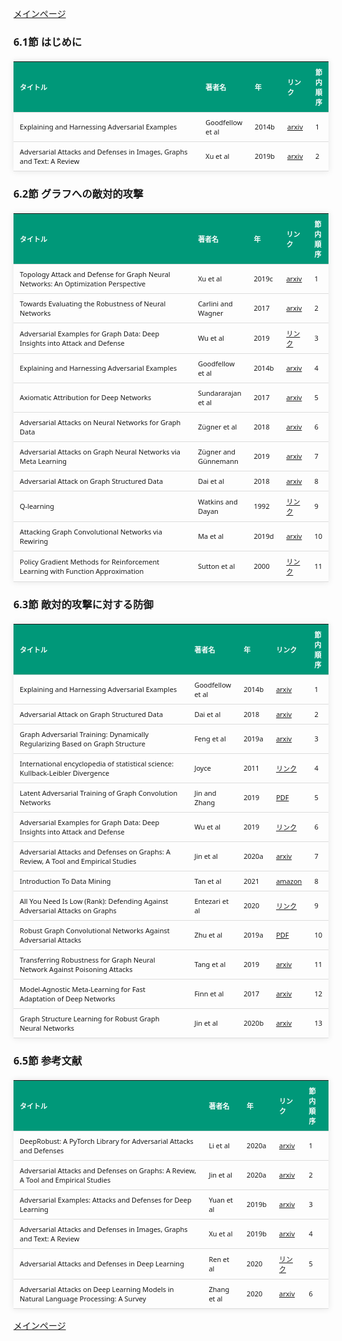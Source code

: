 
<html lang="ja">
<head>
<meta charset="UTF-8">
<title>参考文献リスト</title>
<link rel="stylesheet" type="text/css" href="https://cdn.datatables.net/1.10.24/css/jquery.dataTables.css">
<script type="text/javascript" src="https://code.jquery.com/jquery-3.5.1.js"></script>
<script type="text/javascript" src="https://cdn.datatables.net/1.10.24/js/jquery.dataTables.js"></script>
<style>
    body {
        font-family: 'Verdana', 'Segoe UI', Tahoma, Geneva, Verdana, sans-serif;
    }
    h2 {
        color: #333;
    }
    table {
        width: 100%;
        max-width: 100%;
        border-collapse: collapse;
        margin-top: 20px;
        box-shadow: 0 0 10px rgba(0, 0, 0, 0.1);
    }
    th, td {
        padding: 8px 10px;
        text-align: left;
        border-bottom: 1px solid #ddd;
        font-size: 11px;
    }
    th {
        background-color: #009879;
        color: #ffffff;
    }
    tr:hover {
        background-color: #f5f5f5;
    }
    /* 1番目の列の幅を60%に設定 */
    table.display td:nth-child(1),
    table.display th:nth-child(1) {
        width: 60%;
    }

    /* 2番目の列の幅を25%に設定 */
    table.display td:nth-child(2),
    table.display th:nth-child(2) {
        width: 25%;
    }
</style>
</head>
<body>

<a href="../">メインページ</a>

<h3>6.1節 はじめに</h3>
<table class="dataframe display">
  <thead>
    <tr style="text-align: right;">
      <th>タイトル</th>
      <th>著者名</th>
      <th>年</th>
      <th>リンク</th>
      <th>節内順序</th>
    </tr>
  </thead>
  <tbody>
    <tr>
      <td>Explaining and Harnessing Adversarial Examples</td>
      <td>Goodfellow et al</td>
      <td>2014b</td>
      <td><a href="https://arxiv.org/abs/1412.6572" target="_blank">arxiv</a></td>
      <td>1</td>
    </tr>
    <tr>
      <td>Adversarial Attacks and Defenses in Images, Graphs and Text: A Review</td>
      <td>Xu et al</td>
      <td>2019b</td>
      <td><a href="https://arxiv.org/abs/1909.08072" target="_blank">arxiv</a></td>
      <td>2</td>
    </tr>
  </tbody>
</table>
<h3>6.2節 グラフへの敵対的攻撃</h3>
<table class="dataframe display">
  <thead>
    <tr style="text-align: right;">
      <th>タイトル</th>
      <th>著者名</th>
      <th>年</th>
      <th>リンク</th>
      <th>節内順序</th>
    </tr>
  </thead>
  <tbody>
    <tr>
      <td>Topology Attack and Defense for Graph Neural Networks: An Optimization Perspective</td>
      <td>Xu et al</td>
      <td>2019c</td>
      <td><a href="https://arxiv.org/abs/1906.04214" target="_blank">arxiv</a></td>
      <td>1</td>
    </tr>
    <tr>
      <td>Towards Evaluating the Robustness of Neural Networks</td>
      <td>Carlini and Wagner</td>
      <td>2017</td>
      <td><a href="https://arxiv.org/abs/1608.04644" target="_blank">arxiv</a></td>
      <td>2</td>
    </tr>
    <tr>
      <td>Adversarial Examples for Graph Data: Deep Insights into Attack and Defense</td>
      <td>Wu et al</td>
      <td>2019</td>
      <td><a href="https://www.ijcai.org/proceedings/2019/669" target="_blank">リンク</a></td>
      <td>3</td>
    </tr>
    <tr>
      <td>Explaining and Harnessing Adversarial Examples</td>
      <td>Goodfellow et al</td>
      <td>2014b</td>
      <td><a href="https://arxiv.org/abs/1412.6572" target="_blank">arxiv</a></td>
      <td>4</td>
    </tr>
    <tr>
      <td>Axiomatic Attribution for Deep Networks</td>
      <td>Sundararajan et al</td>
      <td>2017</td>
      <td><a href="https://arxiv.org/abs/1703.01365" target="_blank">arxiv</a></td>
      <td>5</td>
    </tr>
    <tr>
      <td>Adversarial Attacks on Neural Networks for Graph Data</td>
      <td>Zügner et al</td>
      <td>2018</td>
      <td><a href="https://arxiv.org/abs/1805.07984" target="_blank">arxiv</a></td>
      <td>6</td>
    </tr>
    <tr>
      <td>Adversarial Attacks on Graph Neural Networks via Meta Learning</td>
      <td>Zügner and Günnemann</td>
      <td>2019</td>
      <td><a href="https://arxiv.org/abs/1902.08412" target="_blank">arxiv</a></td>
      <td>7</td>
    </tr>
    <tr>
      <td>Adversarial Attack on Graph Structured Data</td>
      <td>Dai et al</td>
      <td>2018</td>
      <td><a href="https://arxiv.org/abs/1806.02371" target="_blank">arxiv</a></td>
      <td>8</td>
    </tr>
    <tr>
      <td>Q-learning</td>
      <td>Watkins and Dayan</td>
      <td>1992</td>
      <td><a href="https://link.springer.com/article/10.1007/BF00992698" target="_blank">リンク</a></td>
      <td>9</td>
    </tr>
    <tr>
      <td>Attacking Graph Convolutional Networks via Rewiring</td>
      <td>Ma et al</td>
      <td>2019d</td>
      <td><a href="https://arxiv.org/abs/1906.03750" target="_blank">arxiv</a></td>
      <td>10</td>
    </tr>
    <tr>
      <td>Policy Gradient Methods for Reinforcement Learning with Function Approximation</td>
      <td>Sutton et al</td>
      <td>2000</td>
      <td><a href="https://papers.nips.cc/paper_files/paper/1999/hash/464d828b85b0bed98e80ade0a5c43b0f-Abstract.html" target="_blank">リンク</a></td>
      <td>11</td>
    </tr>
  </tbody>
</table>
<h3>6.3節 敵対的攻撃に対する防御</h3>
<table class="dataframe display">
  <thead>
    <tr style="text-align: right;">
      <th>タイトル</th>
      <th>著者名</th>
      <th>年</th>
      <th>リンク</th>
      <th>節内順序</th>
    </tr>
  </thead>
  <tbody>
    <tr>
      <td>Explaining and Harnessing Adversarial Examples</td>
      <td>Goodfellow et al</td>
      <td>2014b</td>
      <td><a href="https://arxiv.org/abs/1412.6572" target="_blank">arxiv</a></td>
      <td>1</td>
    </tr>
    <tr>
      <td>Adversarial Attack on Graph Structured Data</td>
      <td>Dai et al</td>
      <td>2018</td>
      <td><a href="https://arxiv.org/abs/1806.02371" target="_blank">arxiv</a></td>
      <td>2</td>
    </tr>
    <tr>
      <td>Graph Adversarial Training: Dynamically Regularizing Based on Graph Structure</td>
      <td>Feng et al</td>
      <td>2019a</td>
      <td><a href="https://arxiv.org/abs/1902.08226" target="_blank">arxiv</a></td>
      <td>3</td>
    </tr>
    <tr>
      <td>International encyclopedia of statistical science: Kullback-Leibler Divergence</td>
      <td>Joyce</td>
      <td>2011</td>
      <td><a href="https://link.springer.com/referenceworkentry/10.1007/978-3-642-04898-2_327" target="_blank">リンク</a></td>
      <td>4</td>
    </tr>
    <tr>
      <td>Latent Adversarial Training of Graph Convolution Networks</td>
      <td>Jin and Zhang</td>
      <td>2019</td>
      <td><a href="https://graphreason.github.io/papers/35.pdf" target="_blank">PDF</a></td>
      <td>5</td>
    </tr>
    <tr>
      <td>Adversarial Examples for Graph Data: Deep Insights into Attack and Defense</td>
      <td>Wu et al</td>
      <td>2019</td>
      <td><a href="https://www.ijcai.org/proceedings/2019/669" target="_blank">リンク</a></td>
      <td>6</td>
    </tr>
    <tr>
      <td>Adversarial Attacks and Defenses on Graphs: A Review, A Tool and Empirical Studies</td>
      <td>Jin et al</td>
      <td>2020a</td>
      <td><a href="https://arxiv.org/abs/2003.00653" target="_blank">arxiv</a></td>
      <td>7</td>
    </tr>
    <tr>
      <td>Introduction To Data Mining</td>
      <td>Tan et al</td>
      <td>2021</td>
      <td><a href="https://www.amazon.co.jp/dp/9354491049" target="_blank">amazon</a></td>
      <td>8</td>
    </tr>
    <tr>
      <td>All You Need Is Low (Rank): Defending Against Adversarial Attacks on Graphs</td>
      <td>Entezari et al</td>
      <td>2020</td>
      <td><a href="https://dl.acm.org/doi/10.1145/3336191.3371789" target="_blank">リンク</a></td>
      <td>9</td>
    </tr>
    <tr>
      <td>Robust Graph Convolutional Networks Against Adversarial Attacks</td>
      <td>Zhu et al</td>
      <td>2019a</td>
      <td><a href="https://pengcui.thumedialab.com/papers/RGCN.pdf" target="_blank">PDF</a></td>
      <td>10</td>
    </tr>
    <tr>
      <td>Transferring Robustness for Graph Neural Network Against Poisoning Attacks</td>
      <td>Tang et al</td>
      <td>2019</td>
      <td><a href="https://arxiv.org/abs/1908.07558" target="_blank">arxiv</a></td>
      <td>11</td>
    </tr>
    <tr>
      <td>Model-Agnostic Meta-Learning for Fast Adaptation of Deep Networks</td>
      <td>Finn et al</td>
      <td>2017</td>
      <td><a href="https://arxiv.org/abs/1703.03400" target="_blank">arxiv</a></td>
      <td>12</td>
    </tr>
    <tr>
      <td>Graph Structure Learning for Robust Graph Neural Networks</td>
      <td>Jin et al</td>
      <td>2020b</td>
      <td><a href="https://arxiv.org/abs/2005.10203" target="_blank">arxiv</a></td>
      <td>13</td>
    </tr>
  </tbody>
</table>
<h3>6.5節 参考文献</h3>
<table class="dataframe display">
  <thead>
    <tr style="text-align: right;">
      <th>タイトル</th>
      <th>著者名</th>
      <th>年</th>
      <th>リンク</th>
      <th>節内順序</th>
    </tr>
  </thead>
  <tbody>
    <tr>
      <td>DeepRobust: A PyTorch Library for Adversarial Attacks and Defenses</td>
      <td>Li et al</td>
      <td>2020a</td>
      <td><a href="https://arxiv.org/abs/2005.06149" target="_blank">arxiv</a></td>
      <td>1</td>
    </tr>
    <tr>
      <td>Adversarial Attacks and Defenses on Graphs: A Review, A Tool and Empirical Studies</td>
      <td>Jin et al</td>
      <td>2020a</td>
      <td><a href="https://arxiv.org/abs/2003.00653" target="_blank">arxiv</a></td>
      <td>2</td>
    </tr>
    <tr>
      <td>Adversarial Examples: Attacks and Defenses for Deep Learning</td>
      <td>Yuan et al</td>
      <td>2019b</td>
      <td><a href="https://arxiv.org/abs/1712.07107" target="_blank">arxiv</a></td>
      <td>3</td>
    </tr>
    <tr>
      <td>Adversarial Attacks and Defenses in Images, Graphs and Text: A Review</td>
      <td>Xu et al</td>
      <td>2019b</td>
      <td><a href="https://arxiv.org/abs/1909.08072" target="_blank">arxiv</a></td>
      <td>4</td>
    </tr>
    <tr>
      <td>Adversarial Attacks and Defenses in Deep Learning</td>
      <td>Ren et al</td>
      <td>2020</td>
      <td><a href="https://www.sciencedirect.com/science/article/pii/S209580991930503X" target="_blank">リンク</a></td>
      <td>5</td>
    </tr>
    <tr>
      <td>Adversarial Attacks on Deep Learning Models in Natural Language Processing: A Survey</td>
      <td>Zhang et al</td>
      <td>2020</td>
      <td><a href="https://arxiv.org/abs/1901.06796" target="_blank">arxiv</a></td>
      <td>6</td>
    </tr>
  </tbody>
</table>

<script>
$(document).ready(function() {
    $('.display').DataTable({
     "lengthChange": false,  // Show 10 entriesの選択機能を非表示にする
     "pageLength": 25,  // ページごとに表示する行数を20行に設定
     "info": false,  // "Showing 1 to X of Y entries" の情報テキストを非表示にする
     "order": [],
     "searching": false
    });
});
</script>

<a href="../">メインページ</a>

</body>
</html>